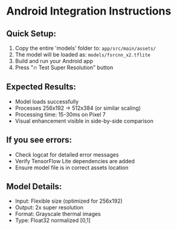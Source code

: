 # Android Integration Instructions

## Quick Setup:
1. Copy the entire 'models' folder to: `app/src/main/assets/`
2. The model will be loaded as: `models/fsrcnn_x2.tflite`
3. Build and run your Android app
4. Press "🔥 Test Super Resolution" button

## Expected Results:
- Model loads successfully
- Processes 256x192 → 512x384 (or similar scaling)
- Processing time: 15-30ms on Pixel 7
- Visual enhancement visible in side-by-side comparison

## If you see errors:
- Check logcat for detailed error messages
- Verify TensorFlow Lite dependencies are added
- Ensure model file is in correct assets location

## Model Details:
- Input: Flexible size (optimized for 256x192)
- Output: 2x super resolution
- Format: Grayscale thermal images
- Type: Float32 normalized [0,1]
